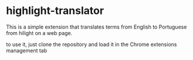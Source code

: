 ﻿# highlight-translator

This is a simple extension that translates terms from English to Portuguese from hilight on a web page.

to use it, just clone the repository and load it in the Chrome extensions management tab
